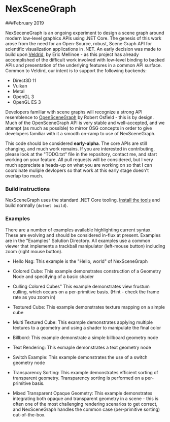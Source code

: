 # NexSceneGraph

###February 2019

NexSeceneGraph is an ongoing experiment to design a scene graph around modern low-level graphics APIs using .NET Core.  The genesis of this work arose from the need for an Open-Source, robust, Scene Graph API for scientific visualization applications in .NET.    An early decision was made to build upon [Veldrid](https://github.com/mellinoe/veldrid), by Eric Mellinoe - as this project has already accomplished of the difficult work involved with low-level binding to backed APIs and presentation of the underlying features in a common API surface.   Common to Veldird, our intent is to support the following backends:

* Direct3D 11
* Vulkan
* Metal
* OpenGL 3
* OpenGL ES 3

Developers familiar with scene graphs will recognize a strong API resemblence to [OpenSceneGraph](http://www.openscenegraph.org/) by Robert Osfield - this is by design.  Much of the OpenSceneGraph API is very stable and well-accepted, and we attempt (as much as possible) to mirror OSG concepts in order to give developers familiar with it a smooth on-ramp to use of NexSceneGraph.

This code should be considered __early-alpha__.   The core APIs are still changing, and much work remains.   If you are interested in contributing, please look at the "TODO.txt" file in the repository, contact me, and start working on your feature.   All pull requests will be considered, but I very much appreciate a heads-up on what you are working on so that  I can coordinate muliple devlopers so that work at this early stage doesn't overlap too much.

### Build instructions

NexSceneGraph  uses the standard .NET Core tooling. [Install the tools](https://www.microsoft.com/net/download/core) and build normally (`dotnet build`).

### Examples

There are a number of examples available highlighting current syntax.  These are evolving and should be considered in-flux at present.  Examples are in the "Examples" Solution Directory.   All examples use a common viewer that implements a trackball manipulator (left-mouse button) including zoom (right mouse button).

* Hello Nsg:
  This example is the "Hello, world" of NexSceneGraph

* Colored Cube:
  This example demonstrates construction of a Geometry Node and specifying of a basic shader

* Culling Colored Cubes"
  This example demonstrates view frustum culling, which occurs on a per-primitive basis.  (Hint - check the frame rate as you zoom in)

* Textured Cube:
  This example demonstrates texture mapping on a simple cube

* Multi Textured Cube:
  This example demonstrates applying multiple textures to a geometry and using a shader to manipulate the final color

* Billbord:
  This example demonstrate a simple billboard geometry node

* Text Rendering:
  This exmaple demonstrates a text geometry node

* Switch Example:
  This example demonstrates the use of a switch geometry node

* Transparency Sorting:
  This example demonstrates efficient sorting of transparent geometry.  Transparency sorting is performed on a per-primitive basis.

* Mixed Transparent Opaque Geometry:
  This example demonstrates integrating both opaque and transparent geometry in a scene - this is often one of the most challenging rendering scenarios to get correct, and NexSceneGraph handles the common case (per-primitive sorting) out-of-the-box.
